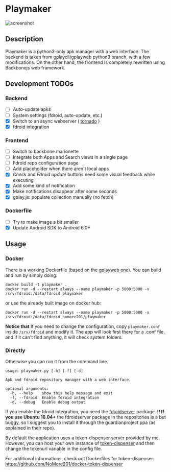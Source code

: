 # Playmaker

![screenshot](https://github.com/NoMore201/playmaker/raw/master/example1.png)

## Description

Playmaker is a python3-only apk manager with a web interface. The backend is taken from gplaycli/gplayweb python3 branch, with a few modifications.
On the other hand, the frontend is completely rewritten using Backbonejs web framework.

## Development TODOs

### Backend
- [ ] Auto-update apks
- [ ] System settings (fdroid, auto-update, etc.)
- [x] Switch to an async webserver ( [tornado](http://www.tornadoweb.org/en/stable/) )
- [x] fdroid integration

### Frontend
- [ ] Switch to backbone.marionette
- [ ] Integrate both Apps and Search views in a single page
- [ ] Fdroid repo configuration page
- [ ] Add placeholder when there aren't local apps
- [x] *Check* and *Fdroid update* buttons need some visual feedback while executing
- [x] Add some kind of notification
- [x] Make notifications disappear after some seconds
- [x] gplay.js: populate collection manually (no fetch)

### Dockerfile
- [ ] Try to make image a bit smaller
- [x] Update Android SDK to Android 6.0+

## Usage

### Docker

There is a working Dockerfile (based on the [gplayweb one](https://github.com/matlink/gplayweb/blob/master/Dockerfile)). You can build and run by simply doing:

```
docker build -t playmaker .
docker run -d --restart always --name playmaker -p 5000:5000 -v /srv/fdroid:/data/fdroid playmaker
```
or use the already built image on docker hub:

```
docker run -d --restart always --name playmaker -p 5000:5000 -v /srv/fdroid:/data/fdroid nomore201/playmaker
```
**Notice that** If you need to change the configuration, copy `playmaker.conf` inside `/srv/fdroid` and modify it. The app will look first there for a .conf file, and if it can't find anything, it will check system folders.

### Directly

Otherwise you can run it from the command line.

```
usage: playmaker.py [-h] [-f] [-d]

Apk and fdroid repository manager with a web interface.

optional arguments:
  -h, --help    show this help message and exit
  -f, --fdroid  Enable fdroid integration
  -d, --debug   Enable debug output
```

If you enable the fdroid integration, you need the [fdroidserver](https://gitlab.com/fdroid/fdroidserver) package.
**!! If you use Ubuntu 16.04+** the fdroidserver package in the repositories is a but buggy, so I suggest you to install it through the guardianproject ppa (as explained in their repo).

By default the application uses a token-dispenser server provided by me. However, you can host your own instance of [token-dispenser](https://github.com/yeriomin/token-dispenser) and then change the tokenurl variable in the config file.

For additional informations, check out Dockerfiles for token-dispenser: https://github.com/NoMore201/docker-token-dispenser
